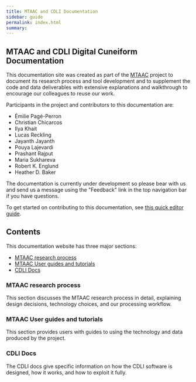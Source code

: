 ```yaml
---
title: MTAAC and CDLI Documentation
sidebar: guide
permalink: index.html
summary:
---
```


## MTAAC and CDLI Digital Cuneiform Documentation
This documentation site was created as part of the [MTAAC](https://cdli-gh.github.io/mtaac/) project to document its research process and tool development and to supplement the code and data deliverables with extensive explanations and walkthrough to encourage our colleagues to reuse our work.

Participants in the project and contributors to this documentation are:

- Émilie Pagé-Perron  
- Christian Chicarcos  
- Ilya Khait  
- Lucas Reckling  
- Jayanth Jayanth  
- Pouya Lajevardi  
- Prashant Rajput  
- Maria Sukhareva  
- Robert K. Englund  
- Heather D. Baker  


The documentation is currently under development so please bear with us and send us a message using the "Feedback" link in the top navigation bar if you have questions.

To get started on contributing to this documentation, see [this quick editor guide](http://cdli-gh.github.io/guide_docs_edit.html).


## Contents

This documentation website has three major sections:  
- [MTAAC research process](http://cdli-gh.github.io/research_introduction.html)  
- [MTAAC User guides and tutorials](http://cdli-gh.github.io/guide_introduction.html)   
- [CDLI Docs](http://cdli-gh.github.io/cdli_introduction.html)   

### MTAAC research process
This section discusses the MTAAC research process in detail, explaining design decisions, technology choices, and our processing workflow.

### MTAAC User guides and tutorials
This section provides users with guides to using the technology and data produced by the project.

### CDLI Docs
The CDLI docs give specific information on how the CDLI software is designed, how it works, and how to exploit it fully.
